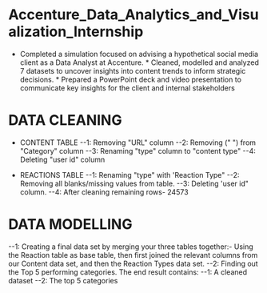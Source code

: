 # Accenture_Data_Analytics_and_Visualization_Internship
* Completed a simulation focused on advising a hypothetical social media client as a Data Analyst at Accenture. * Cleaned, modelled and analyzed 7 datasets to uncover insights into content trends to inform strategic decisions. * Prepared a PowerPoint deck and video presentation to communicate key insights for the client and internal stakeholders


# DATA CLEANING

 * CONTENT TABLE
--1: Removing "URL" column
--2: Removing (" ") from "Category" column
--3: Renaming "type" column to "content type"
--4: Deleting "user id" column


 * REACTIONS TABLE
--1: Renaming "type" with 'Reaction Type"
--2: Removing all blanks/missing values from table.
--3: Deleting 'user id" column.
--4: After cleaning remaining rows- 24573


# DATA MODELLING

--1: Creating a final data set by merging your three tables together:- Using the Reaction table as base table, then first joined the relevant columns from our Content data set, and then the Reaction Types data set.
--2: Finding out the Top 5 performing categories.
The end result contains:
--1: A cleaned dataset
--2: The top 5 categories

